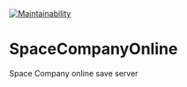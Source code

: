 [![Maintainability](https://api.codeclimate.com/v1/badges/f48de20d41ac31895ad8/maintainability)](https://codeclimate.com/github/migue1s/SpaceCompanyOnline/maintainability)

# SpaceCompanyOnline
Space Company online save server

